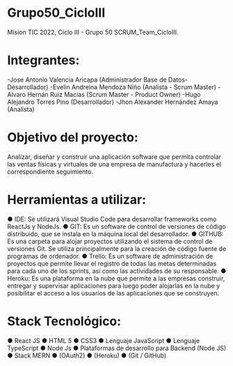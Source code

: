 # Grupo50_CicloIII
Mision TIC 2022, Ciclo III - Grupo 50
SCRUM_Team_CicloIII.

# Integrantes:
-Jose Antonio Valencia Aricapa (Administrador Base de Datos-Desarrollador)
-Evelin Andreina Mendoza Niño (Analista - Scrum Master)
-Alvaro Hernán Ruiz Macías (Scrum Master - Product Owner)
-Hugo Alejandro Torres Pino (Desarrollador)
-Jhon Alexander Hernández Amaya (Analista)

# Objetivo del proyecto: 
Analizar, diseñar y construir una aplicación software que permita controlar las ventas físicas y virtuales de una empresa de manufactura y hacerles el correspondiente seguimiento.

# Herramientas a utilizar:
● IDE: Se utilizará Visual Studio Code para desarrollar frameworks como ReactJs y NodeJs.
● GIT: Es un software de control de versiones de código distribuido, que se instala en la máquina local del desarrollador.
● GITHUB: Es una carpeta para alojar proyectos utilizando el sistema de control de versiones Git. Se utiliza principalmente para la creación de código fuente de programas de ordenador.
● Trello: Es un software de administración de proyectos que permite llevar el registro de todas las metas determinadas para cada uno de los sprints, así como las actividades de su responsable.
● Heroku: Es una plataforma en la nube que permite a las empresas construir, entregar y supervisar aplicaciones para luego poder alojarlas en la nube y posibilitar el acceso a los usuarios de las aplicaciones que se construyen.

# Stack Tecnológico:
● React JS
● HTML 5 
● CSS3 
● Lenguaje JavaScript
● Lenguaje TypeScript 
● Node Js
● Plataformas de desarrollo para Backend (Node JS)
● Stack MERN
● (OAuth2)
● (Heroku)
● (Git / GitHub)
